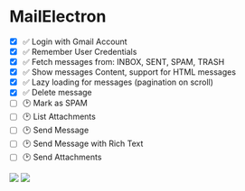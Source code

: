 # MailElectron

- [x] ✅ Login with Gmail Account
- [x] ✅ Remember User Credentials
- [x] ✅ Fetch messages from: INBOX, SENT, SPAM, TRASH
- [x] ✅ Show messages Content, support for HTML messages
- [x] ✅ Lazy loading for messages (pagination on scroll)
- [x] ✅ Delete message
- [ ] 🕑 Mark as SPAM
- [ ] 🕑 List Attachments
- [ ] 🕑 Send Message
- [ ] 🕑 Send Message with Rich Text
- [ ] 🕑 Send Attachments

![](https://i.postimg.cc/nV2QkNTX/Screenshot-2023-06-19-at-18-47-56.png)
![](https://i.postimg.cc/hG0SnRXx/Screenshot-2023-06-19-at-18-48-49.png)
